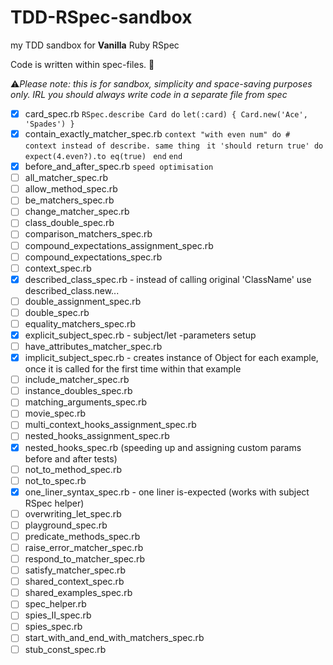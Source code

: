 # TDD-RSpec-sandbox

my TDD sandbox for **Vanilla** Ruby RSpec

Code is written within spec-files. 🤡

⚠*Please note: this is for sandbox, simplicity and space-saving purposes only. IRL you should always write code in a separate file from spec*

- [x] card_spec.rb
`RSpec.describe Card do`
`let(:card) { Card.new('Ace', 'Spades') }`
- [x] contain_exactly_matcher_spec.rb
`context "with even num" do # context instead of describe. same thing `
`it 'should return true' do`
`expect(4.even?).to eq(true) `
`end`
`end`
- [x] before_and_after_spec.rb
`speed optimisation`
- [ ] all_matcher_spec.rb
- [ ] allow_method_spec.rb
- [ ] be_matchers_spec.rb
- [ ] change_matcher_spec.rb
- [ ] class_double_spec.rb
- [ ] comparison_matchers_spec.rb
- [ ] compound_expectations_assignment_spec.rb
- [ ] compound_expectations_spec.rb
- [ ] context_spec.rb
- [x] described_class_spec.rb - instead of calling original 'ClassName' use described_class.new...
- [ ] double_assignment_spec.rb
- [ ] double_spec.rb
- [ ] equality_matchers_spec.rb
- [x] explicit_subject_spec.rb - subject/let -parameters setup
- [ ] have_attributes_matcher_spec.rb
- [x] implicit_subject_spec.rb - creates instance of Object for each example, once it is called for the first time within that example
- [ ] include_matcher_spec.rb
- [ ] instance_doubles_spec.rb
- [ ] matching_arguments_spec.rb
- [ ] movie_spec.rb
- [ ] multi_context_hooks_assignment_spec.rb
- [ ] nested_hooks_assignment_spec.rb
- [x] nested_hooks_spec.rb (speeding up and assigning custom params before and after tests)
- [ ] not_to_method_spec.rb
- [ ] not_to_spec.rb
- [x] one_liner_syntax_spec.rb - one liner is-expected (works with subject RSpec helper)
- [ ] overwriting_let_spec.rb
- [ ] playground_spec.rb
- [ ] predicate_methods_spec.rb
- [ ] raise_error_matcher_spec.rb
- [ ] respond_to_matcher_spec.rb
- [ ] satisfy_matcher_spec.rb
- [ ] shared_context_spec.rb
- [ ] shared_examples_spec.rb
- [ ] spec_helper.rb
- [ ] spies_II_spec.rb
- [ ] spies_spec.rb
- [ ] start_with_and_end_with_matchers_spec.rb
- [ ] stub_const_spec.rb
